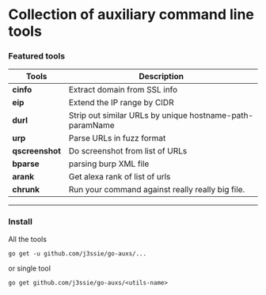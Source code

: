 Collection of auxiliary command line tools
===

### Featured tools

| Tools             | Description                         |
|-------------------|-------------------------------------|
| **cinfo**         | Extract domain from SSL info        |
| **eip**           | Extend the IP range by CIDR        |
| **durl**          | Strip out similar URLs by unique hostname-path-paramName |
| **urp**          | Parse URLs in fuzz format |
| **qscreenshot**   | Do screenshot from list of URLs    |
| **bparse**        | parsing burp XML file               |
| **arank**         | Get alexa rank of list of urls      |
| **chrunk**         | Run your command against really really big file.      |

***


### Install

All the tools

```shell
go get -u github.com/j3ssie/go-auxs/...
```

or single tool

```shell
go get github.com/j3ssie/go-auxs/<utils-name>
```
